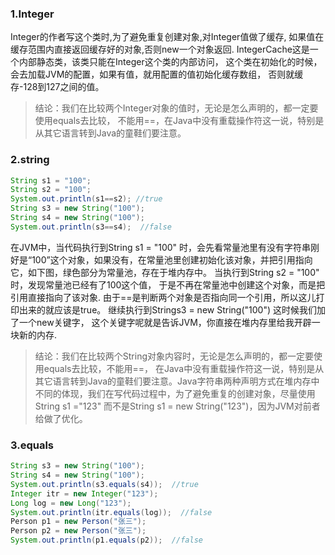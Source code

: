 ### 1.Integer   
Integer的作者写这个类时,为了避免重复创建对象,对Integer值做了缓存, 如果值在缓存范围内直接返回缓存好的对象,否则new一个对象返回.  IntegerCache这是一个内部静态类，该类只能在Integer这个类的内部访问， 这个类在初始化的时候，会去加载JVM的配置，如果有值，就用配置的值初始化缓存数组，  否则就缓存-128到127之间的值。

>结论：我们在比较两个Integer对象的值时，无论是怎么声明的，都一定要使用equals去比较，
        不能用==，在Java中没有重载操作符这一说，特别是从其它语言转到Java的童鞋们要注意。

### 2.string   
```java
String s1 = "100";
String s2 = "100";
System.out.println(s1==s2); //true
String s3 = new String("100");
String s4 = new String("100");
System.out.println(s3==s4);  //false
```
在JVM中，当代码执行到String s1 = "100" 时，会先看常量池里有没有字符串刚好是“100”这个对象，如果没有，在常量池里创建初始化该对象，并把引用指向它，如下图，绿色部分为常量池，存在于堆内存中。
当执行到String s2 = "100" 时，发现常量池已经有了100这个值，
于是不再在常量池中创建这个对象，而是把引用直接指向了该对象.
由于==是判断两个对象是否指向同一个引用，所以这儿打印出来的就应该是true。
继续执行到Strings3 = new String("100") 这时候我们加了一个new关键字，
这个关键字呢就是告诉JVM，你直接在堆内存里给我开辟一块新的内存.

>结论：我们在比较两个String对象内容时，无论是怎么声明的，都一定要使用equals去比较，不能用==， 在Java中没有重载操作符这一说，特别是从其它语言转到Java的童鞋们要注意。Java字符串两种声明方式在堆内存中不同的体现，我们在写代码过程中，为了避免重复的创建对象，尽量使用String s1 ="123" 而不是String s1 = new String("123")，因为JVM对前者给做了优化。

### 3.equals   
```java
String s3 = new String("100");
String s4 = new String("100");
System.out.println(s3.equals(s4));  //true
Integer itr = new Integer("123");
Long log = new Long("123");
System.out.println(itr.equals(log));  //false
Person p1 = new Person("张三");
Person p2 = new Person("张三");
System.out.println(p1.equals(p2));  //false
```
